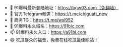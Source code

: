 - 👋 91爆料最新登陆地址：https://bgw03.com（免翻墙）
- 👀 官方Telegram频道：https://t.me/chiguatt_new
- 🌱 商务TG：https://t.me/wsl952
- 💞️ 91爆料永久域名：https://91blc.com
- 📫 91爆料永久入口：https://a91bl.com
- 😄 吃瓜群众的福音，免费在线吃瓜最佳网站！

<!---
91blc/91blc is a ✨ special ✨ repository because its `README.md` (this file) appears on your GitHub profile.
You can click the Preview link to take a look at your changes.
--->
